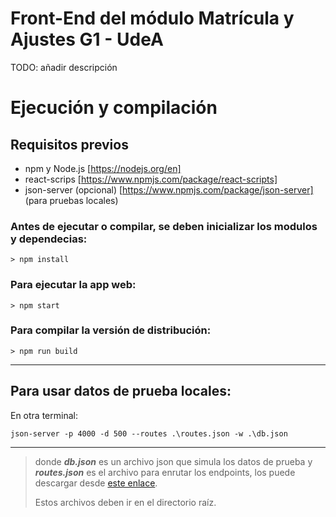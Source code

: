 # Front-End del módulo Matrícula y Ajustes G1 - UdeA

TODO: añadir descripción

# Ejecución y compilación

## Requisitos previos

- npm y Node.js [https://nodejs.org/en]
- react-scrips [https://www.npmjs.com/package/react-scripts]
- json-server (opcional) [https://www.npmjs.com/package/json-server] (para pruebas locales)

### Antes de ejecutar o compilar, se deben inicializar los modulos y dependecias:

```console
> npm install
```

### Para ejecutar la app web:

```console
> npm start
```

### Para compilar la versión de distribución:

```console
> npm run build
```

---

## Para usar datos de prueba locales:

En otra terminal:

```console
json-server -p 4000 -d 500 --routes .\routes.json -w .\db.json
```

---

> donde **_db.json_** es un archivo json que simula los datos de prueba y **_routes.json_** es el archivo para enrutar los endpoints, los puede descargar desde [este enlace](https://drive.google.com/drive/folders/1qXAaK7NFVH1zOViZdvUJvCtVgfej4rp9?usp=share_link).
>
> Estos archivos deben ir en el directorio raíz.
